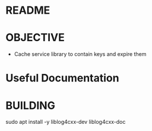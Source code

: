 # README

# OBJECTIVE
- Cache service library to contain keys and expire them

# Useful Documentation


# BUILDING
sudo apt install -y liblog4cxx-dev liblog4cxx-doc

